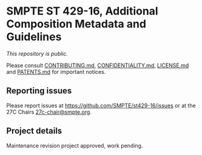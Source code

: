 # SMPTE ST 429-16, Additional Composition Metadata and Guidelines

_This repository is public._ 

Please consult [CONTRIBUTING.md](./CONTRIBUTING.md), [CONFIDENTIALITY.md](./CONFIDENTIALITY.md), [LICENSE.md](./LICENSE.md) and [PATENTS.md](./PATENTS.md) for important notices.

## Reporting issues

Please report issues at <https://github.com/SMPTE/st429-16/issues> or at the 27C Chairs <27c-chair@smpte.org>.

## Project details

Maintenance revision project approved, work pending.
